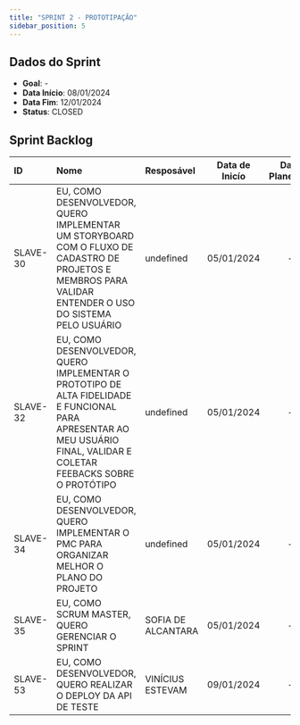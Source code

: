 ```yaml
---
title: "SPRINT 2 - PROTOTIPAÇÃO"
sidebar_position: 5
---
```

## Dados do Sprint
* **Goal**: -
* **Data Início**: 08/01/2024
* **Data Fim**: 12/01/2024
* **Status**: CLOSED

## Sprint Backlog

|ID |Nome |Resposável |Data de Inicío | Data Planejada | Status|
|:----    |:----|:--------  |:-------:       | :----------:  | :---: |
|SLAVE-30|EU, COMO DESENVOLVEDOR, QUERO IMPLEMENTAR UM STORYBOARD COM O FLUXO DE CADASTRO DE PROJETOS E MEMBROS PARA VALIDAR ENTENDER O USO DO SISTEMA PELO USUÁRIO|undefined|05/01/2024|-|CONCLUÍDO|
|SLAVE-32|EU, COMO DESENVOLVEDOR, QUERO IMPLEMENTAR O PROTOTIPO DE  ALTA FIDELIDADE E FUNCIONAL PARA APRESENTAR AO MEU USUÁRIO FINAL, VALIDAR E COLETAR FEEBACKS SOBRE O PROTÓTIPO|undefined|05/01/2024|-|CONCLUÍDO|
|SLAVE-34|EU, COMO DESENVOLVEDOR, QUERO IMPLEMENTAR O PMC PARA ORGANIZAR MELHOR O PLANO DO PROJETO|undefined|05/01/2024|-|CONCLUÍDO|
|SLAVE-35|EU, COMO SCRUM MASTER, QUERO GERENCIAR O SPRINT|SOFIA DE ALCANTARA|05/01/2024|-|CONCLUÍDO|
|SLAVE-53|EU, COMO DESENVOLVEDOR, QUERO REALIZAR O DEPLOY DA API DE TESTE|VINÍCIUS ESTEVAM|09/01/2024|-|CONCLUÍDO|
